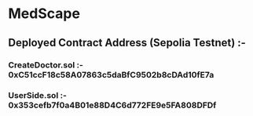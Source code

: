 # MedScape 

## Deployed Contract Address (Sepolia Testnet) :-
### CreateDoctor.sol :- 0xC51ccF18c58A07863c5daBfC9502b8cDAd10fE7a
### UserSide.sol :- 0x353cefb7f0a4B01e88D4C6d772FE9e5FA808DFDf
